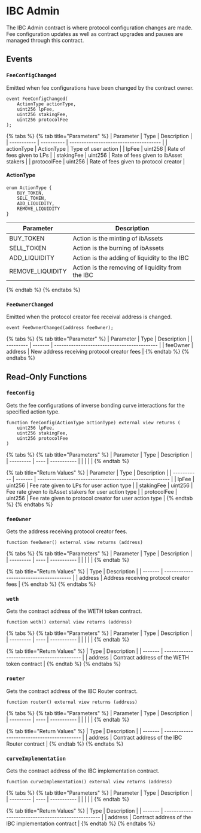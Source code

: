 # IBC Admin

The IBC Admin contract is where protocol configuration changes are made. Fee configuration updates as well as contract upgrades and pauses are managed through this contract.&#x20;



## Events

### `FeeConfigChanged`

Emitted when fee configurations have been changed by the contract owner.&#x20;

```solidity
event FeeConfigChanged(
    ActionType actionType, 
    uint256 lpFee, 
    uint256 stakingFee, 
    uint256 protocolFee
); 
```

{% tabs %}
{% tab title="Parameters" %}
| Parameter   | Type       | Description                            |
| ----------- | ---------- | -------------------------------------- |
| actionType  | ActionType | Type of user action                    |
| lpFee       | uint256    | Rate of fees given to LPs              |
| stakingFee  | uint256    | Rate of fees given to ibAsset stakers  |
| protocolFee | uint256    | Rate of fees given to protocol creator |

#### ActionType

```solidity
enum ActionType {
    BUY_TOKEN,
    SELL_TOKEN,
    ADD_LIQUIDITY,
    REMOVE_LIQUIDITY
}
```

| Parameter         | Description                                      |
| ----------------- | ------------------------------------------------ |
| BUY\_TOKEN        | Action is the minting of ibAssets                |
| SELL\_TOKEN       | Action is the burning of ibAssets                |
| ADD\_LIQUIDITY    | Action is the adding of liquidity to the IBC     |
| REMOVE\_LIQUIDITY | Action is the removing of liquidity from the IBC |
{% endtab %}
{% endtabs %}



### `FeeOwnerChanged`

Emitted when the protocol creator fee receival address is changed.&#x20;

```solidity
event FeeOwnerChanged(address feeOwner); 
```

{% tabs %}
{% tab title="Parameter" %}
| Parameter | Type    | Description                                 |
| --------- | ------- | ------------------------------------------- |
| feeOwner  | address | New address receiving protocol creator fees |
{% endtab %}
{% endtabs %}



## Read-Only Functions

### `feeConfig`

Gets the fee configurations of inverse bonding curve interactions for the specified action type.&#x20;

```solidity
function feeConfig(ActionType actionType) external view returns (
    uint256 lpFee, 
    uint256 stakingFee, 
    uint256 protocolFee
)
```

{% tabs %}
{% tab title="Parameters" %}
| Parameter | Type | Description |
| --------- | ---- | ----------- |
|           |      |             |
{% endtab %}

{% tab title="Return Values" %}
| Parameter   | Type    | Description                                             |
| ----------- | ------- | ------------------------------------------------------- |
| lpFee       | uint256 | Fee rate given to LPs for user action type              |
| stakingFee  | uint256 | Fee rate given to ibAsset stakers for user action type  |
| protocolFee | uint256 | Fee rate given to protocol creator for user action type |
{% endtab %}
{% endtabs %}



### `feeOwner`

Gets the address receiving protocol creator fees.&#x20;

```solidity
function feeOwner() external view returns (address)
```

{% tabs %}
{% tab title="Parameters" %}
| Parameter | Type | Description |
| --------- | ---- | ----------- |
|           |      |             |
{% endtab %}

{% tab title="Return Values" %}
| Type    | Description                             |
| ------- | --------------------------------------- |
| address | Address receiving protocol creator fees |
{% endtab %}
{% endtabs %}



### `weth`

Gets the contract address of the WETH token contract.&#x20;

```solidity
function weth() external view returns (address)
```

{% tabs %}
{% tab title="Parameters" %}
| Parameter | Type | Description |
| --------- | ---- | ----------- |
|           |      |             |
{% endtab %}

{% tab title="Return Values" %}
| Type    | Description                                 |
| ------- | ------------------------------------------- |
| address | Contract address of the WETH token contract |
{% endtab %}
{% endtabs %}



### `router`

Gets the contract address of the IBC Router contract.&#x20;

```solidity
function router() external view returns (address)
```

{% tabs %}
{% tab title="Parameters" %}
| Parameter | Type | Description |
| --------- | ---- | ----------- |
|           |      |             |
{% endtab %}

{% tab title="Return Values" %}
| Type    | Description                                 |
| ------- | ------------------------------------------- |
| address | Contract address of the IBC Router contract |
{% endtab %}
{% endtabs %}



### `curveImplementation`

Gets the contract address of the IBC implementation contract.&#x20;

```solidity
function curveImplementation() external view returns (address)
```

{% tabs %}
{% tab title="Parameters" %}
| Parameter | Type | Description |
| --------- | ---- | ----------- |
|           |      |             |
{% endtab %}

{% tab title="Return Values" %}
| Type    | Description                                         |
| ------- | --------------------------------------------------- |
| address | Contract address of the IBC implementation contract |
{% endtab %}
{% endtabs %}
